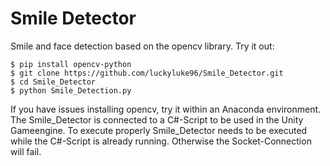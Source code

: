 # Smile Detector
Smile and face detection based on the opencv library.
Try it out:

```
$ pip install opencv-python
$ git clone https://github.com/luckyluke96/Smile_Detector.git
$ cd Smile_Detector
$ python Smile_Detection.py
```

If you have issues installing opencv, try it within an Anaconda environment.
The Smile_Detector is connected to a C#-Script to be used in the Unity Gameengine.
To execute properly Smile_Detector needs to be executed while the C#-Script is already running. Otherwise the Socket-Connection will fail.
